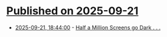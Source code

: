 # [Published on 2025-09-21](index.md)

* [2025-09-21, 18:44:00](https://soylentnews.org/article.pl?sid=25/09/21/009253&from=rss) - [Half a Million Screens go Dark . . .](https://soylentnews.org/article.pl?sid=25/09/21/009253&from=rss)
